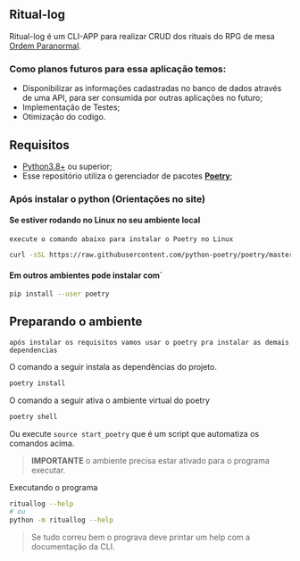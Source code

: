 ## Ritual-log
Ritual-log é um CLI-APP para realizar CRUD dos rituais do RPG de mesa [Ordem Paranormal](https://ordemparanormal.com.br/).

### Como planos futuros para essa aplicação temos:
- Disponibilizar as informações cadastradas no banco de dados através de uma API, para ser consumida por outras aplicações no futuro;
- Implementação de Testes;
- Otimização do codigo.

## Requisitos
- [Python3.8+](https://www.python.org/) ou superior;
- Esse repositório utiliza o gerenciador de pacotes [**Poetry**](https://python-poetry.org/);

### Após instalar o python (Orientações no site)

#### Se estiver rodando no Linux no seu ambiente local

`execute o comando abaixo para instalar o Poetry no Linux`

```bash
curl -sSL https://raw.githubusercontent.com/python-poetry/poetry/master/get-poetry.py | python -
```

#### Em outros ambientes pode instalar com`

```bash
pip install --user poetry
```

## Preparando o ambiente

`após instalar os requisitos vamos usar o poetry pra instalar as demais dependencias`


O comando a seguir instala as dependências do projeto.

```bash
poetry install
```

O comando a seguir ativa o ambiente virtual do poetry

```bash
poetry shell
```

Ou execute `source start_poetry` que é um script que automatiza os comandos acima.

> **IMPORTANTE** o ambiente precisa estar ativado para o programa executar.  

Executando o programa

```bash
rituallog --help
# ou
python -m rituallog --help
```
> Se tudo correu bem o prograva deve printar um help com a documentação da CLI.
